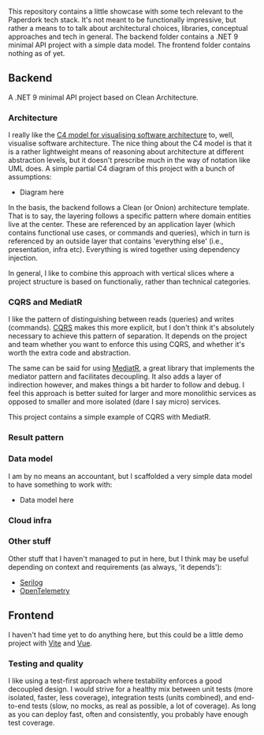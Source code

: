 This repository contains a little showcase with some tech relevant to the Paperdork tech stack. It's not meant to be functionally impressive, but rather a means to to talk about architectural choices, libraries, conceptual approaches and tech in general. The backend folder contains a .NET 9 minimal API project with a simple data model. The frontend folder contains nothing as of yet.

## Backend

A .NET 9 minimal API project based on Clean Architecture.

### Architecture
I really like the [C4 model for visualising software architecture](https://c4model.com/) to, well, visualise software architecture. The nice thing about the C4 model is that it is a rather lightweight means of reasoning about architecture at different abstraction levels, but it doesn't prescribe much in the way of notation like UML does. A simple partial C4 diagram of this project with a bunch of assumptions:

* Diagram here

In the basis, the backend follows a Clean (or Onion) architecture template. That is to say, the layering follows a specific pattern where domain entities live at the center. These are referenced by an application layer (which contains functional use cases, or commands and queries), which in turn is referenced by an outside layer that contains 'everything else' (i.e., presentation, infra etc). Everything is wired together using dependency injection.

In general, I like to combine this approach with vertical slices where a project structure is based on functionaliy, rather than technical categories.

### CQRS and MediatR

I like the pattern of distinguishing between reads (queries) and writes (commands). [CQRS](https://martinfowler.com/bliki/CQRS.html) makes this more explicit, but I don't think it's absolutely necessary to achieve this pattern of separation. It depends on the project and team whether you want to enforce this using CQRS, and whether it's worth the extra code and abstraction. 

The same can be said for using [MediatR](https://github.com/jbogard/MediatR), a great library that implements the mediator pattern and facilitates decoupling. It also adds a layer of indirection however, and makes things a bit harder to follow and debug. I feel this approach is better suited for larger and more monolithic services as opposed to smaller and more isolated (dare I say micro) services.

This project contains a simple example of CQRS with MediatR.

### Result pattern

### Data model

I am by no means an accountant, but I scaffolded a very simple data model to have something to work with:

* Data model here


### Cloud infra

### Other stuff

Other stuff that I haven't managed to put in here, but I think may be useful depending on context and requirements (as always, 'it depends'):

* [Serilog](https://serilog.net/)
* [OpenTelemetry](https://opentelemetry.io/)

## Frontend

I haven't had time yet to do anything here, but this could be a little demo project with [Vite](https://vite.dev/guide/) and [Vue](https://vuejs.org/).


### Testing and quality

I like using a test-first approach where testability enforces a good decoupled design. I would strive for a healthy mix between unit tests (more isolated, faster, less coverage), integration tests (units combined), and end-to-end tests (slow, no mocks, as real as possible, a lot of coverage). As long as you can deploy fast, often and consistently, you probably have enough test coverage.
